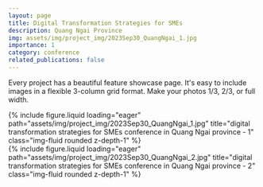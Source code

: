 ```yaml
---
layout: page
title: Digital Transformation Strategies for SMEs
description: Quang Ngai Province
img: assets/img/project_img/2023Sep30_QuangNgai_1.jpg
importance: 1
category: conference
related_publications: false
---
```


Every project has a beautiful feature showcase page.
It's easy to include images in a flexible 3-column grid format.
Make your photos 1/3, 2/3, or full width.

<div class="row">
    <div>
        {% include figure.liquid loading="eager" path="assets/img/project_img/2023Sep30_QuangNgai_1.jpg" title="digital transformation strategies for SMEs conference in Quang Ngai province - 1" class="img-fluid rounded z-depth-1" %}
    </div>
</div>
<div class="row">
    <div>
        {% include figure.liquid loading="eager" path="assets/img/project_img/2023Sep30_QuangNgai_2.jpg" title="digital transformation strategies for SMEs conference in Quang Ngai province - 2" class="img-fluid rounded z-depth-1" %}
    </div>
</div>
